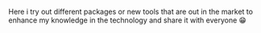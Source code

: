 Here i try out different packages or new tools that are out in the market to enhance my knowledge in the technology and share it with everyone 😁
